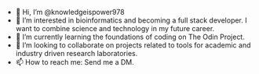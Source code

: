 - 👋 Hi, I’m @knowledgeispower978
- 👀 I’m interested in bioinformatics and becoming a full stack developer. I want to combine science and technology in my future career.
- 🌱 I’m currently learning the foundations of coding on The Odin Project.
- 💞️ I’m looking to collaborate on projects related to tools for academic and industry driven research laboratories.
- 📫 How to reach me: Send me a DM.

<!---
knowledgeispower978/knowledgeispower978 is a ✨ special ✨ repository because its `README.md` (this file) appears on your GitHub profile.
You can click the Preview link to take a look at your changes.
--->
